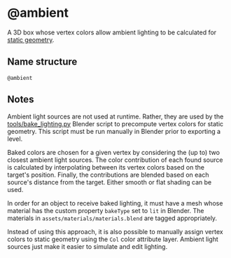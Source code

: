 # @ambient

A 3D box whose vertex colors allow ambient lighting to be calculated for
[static geometry](./static.md).

## Name structure

```
@ambient
```

## Notes

Ambient light sources are not used at runtime. Rather, they are used by the
[tools/bake_lighting.py](../../../tools/bake_lighting.py) Blender script to
precompute vertex colors for static geometry. This script must be run manually
in Blender prior to exporting a level.

Baked colors are chosen for a given vertex by considering the (up to) two
closest ambient light sources. The color contribution of each found source is
calculated by interpolating between its vertex colors based on the target's
position. Finally, the contributions are blended based on each source's distance
from the target. Either smooth or flat shading can be used.

In order for an object to receive baked lighting, it must have a mesh whose
material has the custom property `bakeType` set to `lit` in Blender. The
materials in `assets/materials/materials.blend` are tagged appropriately.

Instead of using this approach, it is also possible to manually assign vertex
colors to static geometry using the `Col` color attribute layer. Ambient light
sources just make it easier to simulate and edit lighting.
